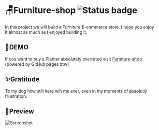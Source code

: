 # 🪑Furniture-shop ![Status badge](https://img.shields.io/badge/status-completed-green)

In this project we will build a Furniture E-commerce store. I hope you enjoy it almost as much as I enjoyed building it.
## 🚀DEMO
If you want to buy a Planter absolutely overrated visit [Furniture-shop](https://luiisca.github.io/Furniture-shop) (powered by GitHub pages btw)
## ✨Gratitude 
To my dog how still here wih me ever, even in my moments of absolutly frustration.
## 👀Preview
![Screenshot](Furniture-shop.png) 
